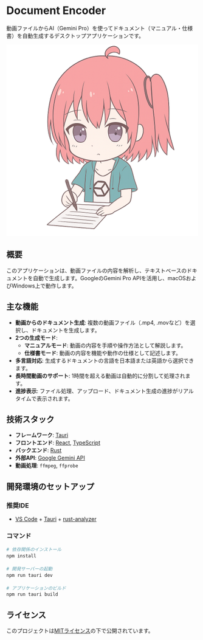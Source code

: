 # Document Encoder

動画ファイルからAI（Gemini Pro）を使ってドキュメント（マニュアル・仕様書）を自動生成するデスクトップアプリケーションです。

![icon](./doc/icon.png)

## 概要

このアプリケーションは、動画ファイルの内容を解析し、テキストベースのドキュメントを自動で生成します。GoogleのGemini Pro APIを活用し、macOSおよびWindows上で動作します。

## 主な機能

- **動画からのドキュメント生成**: 複数の動画ファイル（.mp4, .movなど）を選択し、ドキュメントを生成します。
- **2つの生成モード**:
    - **マニュアルモード**: 動画の内容を手順や操作方法として解説します。
    - **仕様書モード**: 動画の内容を機能や動作の仕様として記述します。
- **多言語対応**: 生成するドキュメントの言語を日本語または英語から選択できます。
- **長時間動画のサポート**: 1時間を超える動画は自動的に分割して処理されます。
- **進捗表示**: ファイル処理、アップロード、ドキュメント生成の進捗がリアルタイムで表示されます。

## 技術スタック

- **フレームワーク**: [Tauri](https://tauri.app/)
- **フロントエンド**: [React](https://react.dev/), [TypeScript](https://www.typescriptlang.org/)
- **バックエンド**: [Rust](https://www.rust-lang.org/)
- **外部API**: [Google Gemini API](https://ai.google.dev/)
- **動画処理**: `ffmpeg`, `ffprobe`

## 開発環境のセットアップ

### 推奨IDE

- [VS Code](https://code.visualstudio.com/) + [Tauri](https://marketplace.visualstudio.com/items?itemName=tauri-apps.tauri-vscode) + [rust-analyzer](https://marketplace.visualstudio.com/items?itemName=rust-lang.rust-analyzer)

### コマンド

```bash
# 依存関係のインストール
npm install

# 開発サーバーの起動
npm run tauri dev

# アプリケーションのビルド
npm run tauri build
```

## ライセンス

このプロジェクトは[MITライセンス](LICENSE)の下で公開されています。
